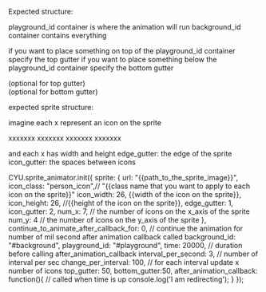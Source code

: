 Expected structure:

playground_id container is where the animation will run
background_id container contains everything

if you want to place something on top of the playground_id container specify the top gutter
if you want to place something below the playground_id container specify the bottom gutter

<body id="{{background_id}}">
  <div></div> (optional for top gutter)
  <div id="{{playground_id}}"></div>
  <div></div> (optional for bottom gutter)
</body>

expected sprite structure:

imagine each x represent an icon on the sprite

xxxxxxx
xxxxxxx
xxxxxxx
xxxxxxx

and each x has width and height
edge_gutter: the edge of the sprite
icon_gutter: the spaces between icons


CYU.sprite_animator.init({
  sprite: {
    url: "{{path_to_the_sprite_image}}",
    icon_class: "person_icon",// "{{class name that you want to apply to each icon on the sprite}}"
    icon_width: 26, {{width of the icon on the sprite}},
    icon_height: 26, //{{height of the icon on the sprite}},
    edge_gutter: 1,
    icon_gutter: 2,
    num_x: 7, // the number of icons on the x_axis of the sprite
    num_y: 4 // the number of icons on the y_axis of the sprite
  },
  continue_to_animate_after_callback_for: 0, // continue the animation for number of mil second after animation callback called
  background_id: "#background",
  playground_id: "#playground",
  time: 20000, // duration before calling after_animation_callback
  interval_per_second: 3, // number of interval per sec
  change_per_interval: 100, // for each interval update x number of icons
  top_gutter: 50,
  bottom_gutter:50,
  after_animation_callback: function(){ // called when time is up
    console.log('I am redirecting');
  }
});